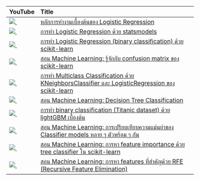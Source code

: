 | YouTube                                                                                                     | Title                                                                                                                                       |
|:------------------------------------------------------------------------------------------------------------|:--------------------------------------------------------------------------------------------------------------------------------------------|
| <a href=https://youtu.be/zhkTD7rNEBk><img src=https://i.ytimg.com/vi/zhkTD7rNEBk/mqdefault.jpg />&nbsp;</a> | <a href="https://youtu.be/zhkTD7rNEBk">หลักการทำงานเบื้องต้นของ Logistic Regression</a>                                                         |
| <a href=https://youtu.be/SM1W2SQOD7I><img src=https://i.ytimg.com/vi/SM1W2SQOD7I/mqdefault.jpg />&nbsp;</a> | <a href="https://youtu.be/SM1W2SQOD7I">การทำ Logistic Regression ด้วย statsmodels</a>                                                        |
| <a href=https://youtu.be/l1OWNtuAUUg><img src=https://i.ytimg.com/vi/l1OWNtuAUUg/mqdefault.jpg />&nbsp;</a> | <a href="https://youtu.be/l1OWNtuAUUg">การทำ Logistic Regression (binary classification) ด้วย scikit-learn</a>                               |
| <a href=https://youtu.be/-ghTyCXxPm4><img src=https://i.ytimg.com/vi/-ghTyCXxPm4/mqdefault.jpg />&nbsp;</a> | <a href="https://youtu.be/-ghTyCXxPm4">สอน Machine Learning: รู้จักกับ confusion matrix ของ scikit-learn</a>                                    |
| <a href=https://youtu.be/n2b_0GTN91Q><img src=https://i.ytimg.com/vi/n2b_0GTN91Q/mqdefault.jpg />&nbsp;</a> | <a href="https://youtu.be/n2b_0GTN91Q">การทำ Multiclass Classification ด้วย KNeighborsClassifier และ LogisticRegression ของ scikit-learn</a> |
| <a href=https://youtu.be/CrlmjqHXhqI><img src=https://i.ytimg.com/vi/CrlmjqHXhqI/mqdefault.jpg />&nbsp;</a> | <a href="https://youtu.be/CrlmjqHXhqI">สอน Machine Learning: Decision Tree Classification</a>                                               |
| <a href=https://youtu.be/yJKRTZW_juc><img src=https://i.ytimg.com/vi/yJKRTZW_juc/mqdefault.jpg />&nbsp;</a> | <a href="https://youtu.be/yJKRTZW_juc">การทำ binary classification (Titanic dataset) ด้วย lightGBM เบื้องต้น</a>                                |
| <a href=https://youtu.be/DeKMoxpI7DM><img src=https://i.ytimg.com/vi/DeKMoxpI7DM/mqdefault.jpg />&nbsp;</a> | <a href="https://youtu.be/DeKMoxpI7DM">สอน Machine Learning: การเปรียบเทียบความแม่นยำของ Classifier models หลาย ๆ ตัวพร้อม ๆ กัน</a>              |
| <a href=https://youtu.be/Uojkhn-EXac><img src=https://i.ytimg.com/vi/Uojkhn-EXac/mqdefault.jpg />&nbsp;</a> | <a href="https://youtu.be/Uojkhn-EXac">สอน Machine Learning: การหา feature importance ด้วย tree classifier ใน scikit-learn</a>               |
| <a href=https://youtu.be/D3AEkmFtNQI><img src=https://i.ytimg.com/vi/D3AEkmFtNQI/mqdefault.jpg />&nbsp;</a> | <a href="https://youtu.be/D3AEkmFtNQI">สอน Machine Learning: การหา features ที่สำคัญด้วย RFE (Recursive Feature Elimination)</a>                |